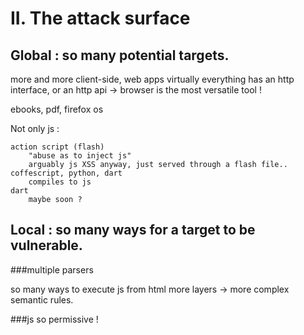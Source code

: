 II. The attack surface
=======================

Global : so many potential targets.
-----------------------------------

more and more client-side, web apps
virtually everything has an http interface, or an http api -> browser is the most versatile tool !

ebooks, pdf, firefox os

Not only js : 

    action script (flash)
        "abuse as to inject js"
        arguably js XSS anyway, just served through a flash file..
    coffescript, python, dart
        compiles to js
    dart
        maybe soon ?




Local : so many ways for a target to be vulnerable.
---------------------------------------------------
    
###multiple parsers

so many ways to execute js from html
more layers -> more complex semantic rules.

###js
so permissive !
